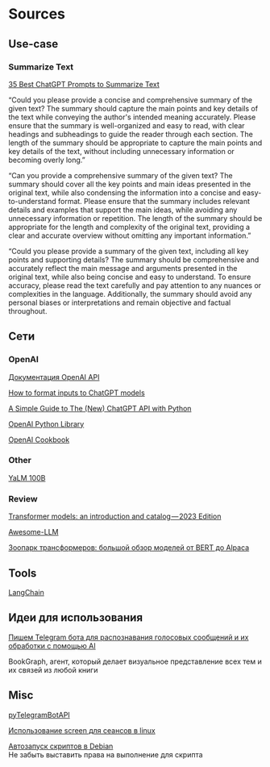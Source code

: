 
# Sources

## Use-case

### Summarize Text

[35 Best ChatGPT Prompts to Summarize Text](https://nerdschalk.com/chatgpt-prompts-to-summarize-text/)

“Could you please provide a concise and comprehensive summary of the given text? The summary should capture the main points and key details of the text while conveying the author's intended meaning accurately. Please ensure that the summary is well-organized and easy to read, with clear headings and subheadings to guide the reader through each section. The length of the summary should be appropriate to capture the main points and key details of the text, without including unnecessary information or becoming overly long.”

“Can you provide a comprehensive summary of the given text? The summary should cover all the key points and main ideas presented in the original text, while also condensing the information into a concise and easy-to-understand format. Please ensure that the summary includes relevant details and examples that support the main ideas, while avoiding any unnecessary information or repetition. The length of the summary should be appropriate for the length and complexity of the original text, providing a clear and accurate overview without omitting any important information.”

“Could you please provide a summary of the given text, including all key points and supporting details? The summary should be comprehensive and accurately reflect the main message and arguments presented in the original text, while also being concise and easy to understand. To ensure accuracy, please read the text carefully and pay attention to any nuances or complexities in the language. Additionally, the summary should avoid any personal biases or interpretations and remain objective and factual throughout.

## Сети

### OpenAI

[Документация OpenAI API](https://platform.openai.com/docs/guides/gpt)

[How to format inputs to ChatGPT models](https://github.com/openai/openai-cookbook/blob/main/examples/How_to_format_inputs_to_ChatGPT_models.ipynb)

[A Simple Guide to The (New) ChatGPT API with Python](https://medium.com/geekculture/a-simple-guide-to-chatgpt-api-with-python-c147985ae28)

[OpenAI Python Library](https://github.com/openai/openai-python)

[OpenAI Cookbook](https://github.com/openai/openai-cookbook/)

### Other

[YaLM 100B](https://github.com/yandex/YaLM-100B)

### Review

[Transformer models: an introduction and catalog — 2023 Edition](https://amatriain.net/blog/transformer-models-an-introduction-and-catalog-2d1e9039f376/)

[Awesome-LLM](https://github.com/Hannibal046/Awesome-LLM)

[Зоопарк трансформеров: большой обзор моделей от BERT до Alpaca](https://habr.com/ru/companies/just_ai/articles/733110/)

## Tools

[LangСhain](https://python.langchain.com/docs/get_started/introduction.html)

## Идеи для использования

[Пишем Telegram бота для распознавания голосовых сообщений и их обработки с помощью AI](https://habr.com/ru/articles/739868/)

BookGraph, агент, который делает визуальное представление всех тем и их связей из любой книги

## Misc

[pyTelegramBotAPI](https://github.com/eternnoir/pyTelegramBotAPI)

[Использование screen для сеансов в linux](https://wiki.merionet.ru/articles/kak-polzovatsya-utilitoj-screen-v-linux)

[Автозапуск скриптов в Debian](https://linuxhint.com/run-script-debian-11-boot-up/)
<br>Не забыть выставить права на выполнение для скрипта
